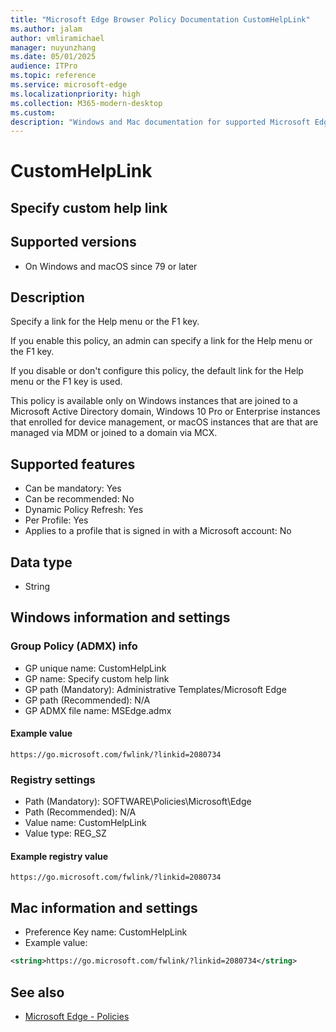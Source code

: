 ```yaml
---
title: "Microsoft Edge Browser Policy Documentation CustomHelpLink"
ms.author: jalam
author: vmliramichael
manager: nuyunzhang
ms.date: 05/01/2025
audience: ITPro
ms.topic: reference
ms.service: microsoft-edge
ms.localizationpriority: high
ms.collection: M365-modern-desktop
ms.custom:
description: "Windows and Mac documentation for supported Microsoft Edge Browser policy: Specify custom help link"
---
```


<!--THIS FILE IS AUTOMATICALLY GENERATED. MANUAL CHANGES WILL BE OVERWRITTEN.-->
<!--Please contact the Microsoft Edge Manageability team with any questions.-->

# CustomHelpLink

## Specify custom help link


## Supported versions

- On Windows and macOS since 79 or later

## Description

Specify a link for the Help menu or the F1 key.

If you enable this policy, an admin can specify a link for the Help menu or the F1 key.

If you disable or don't configure this policy, the default link for the Help menu or the F1 key is used.

This policy is available only on Windows instances that are joined to a Microsoft Active Directory domain, Windows 10 Pro or Enterprise instances that enrolled for device management, or macOS instances that are that are managed via MDM or joined to a domain via MCX.

## Supported features

- Can be mandatory: Yes
- Can be recommended: No
- Dynamic Policy Refresh: Yes
- Per Profile: Yes
- Applies to a profile that is signed in with a Microsoft account: No

## Data type

- String

## Windows information and settings

### Group Policy (ADMX) info

- GP unique name: CustomHelpLink
- GP name: Specify custom help link
- GP path (Mandatory): Administrative Templates/Microsoft Edge
- GP path (Recommended): N/A
- GP ADMX file name: MSEdge.admx

#### Example value

```
https://go.microsoft.com/fwlink/?linkid=2080734
```

### Registry settings

- Path (Mandatory): SOFTWARE\Policies\Microsoft\Edge
- Path (Recommended): N/A
- Value name: CustomHelpLink
- Value type: REG_SZ

#### Example registry value

```
https://go.microsoft.com/fwlink/?linkid=2080734
```


## Mac information and settings

- Preference Key name: CustomHelpLink
- Example value:

```xml
<string>https://go.microsoft.com/fwlink/?linkid=2080734</string>
```

## See also
- [Microsoft Edge - Policies](../microsoft-edge-policies.md)
